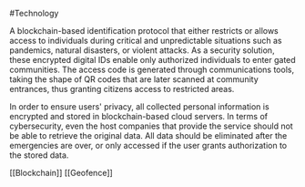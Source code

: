 #Technology 

A blockchain-based identification protocol that either restricts or allows access to individuals during critical and unpredictable situations such as pandemics, natural disasters, or violent attacks. As a security solution, these encrypted digital IDs enable only authorized individuals to enter gated communities. The access code is generated through communications tools, taking the shape of QR codes that are later scanned at community entrances, thus granting citizens access to restricted areas.

In order to ensure users' privacy, all collected personal information is encrypted and stored in blockchain-based cloud servers. In terms of cybersecurity, even the host companies that provide the service should not be able to retrieve the original data. All data should be eliminated after the emergencies are over, or only accessed if the user grants authorization to the stored data.

[[Blockchain]]
[[Geofence]]